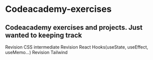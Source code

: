 # Codeacademy-exercises

## Codeacademy exercises and projects. Just wanted to keeping track

Revision CSS intermediate
Revision React Hooks(useState, useEffect, useMemo...)
Revision Tailwind
